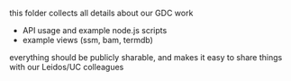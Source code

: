 this folder collects all details about our GDC work

- API usage and example node.js scripts
- example views (ssm, bam, termdb)

everything should be publicly sharable, and makes it easy to share things with our Leidos/UC colleagues